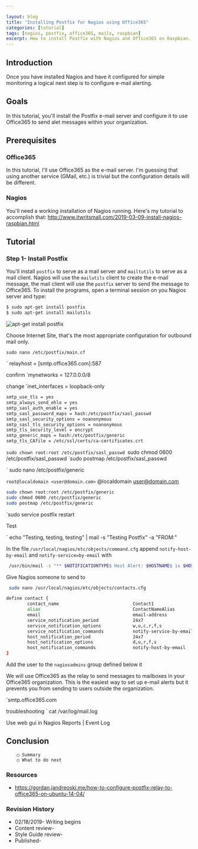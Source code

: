 ```yaml
---

layout: blog
title: "Installing Postfix for Nagios using Office365"
categories: [tutorial]
tags: [nagios, postfix, office365, mailx, raspbian]
excerpt: How to install Postfix with Nagios and Office365 on Raspbian.
---
```


## Introduction
Once you have installed Nagios and have it configured for simple monitoring a logical next step is to configure e-mail alerting.   

## Goals
In this tutorial, you'll install the Postfix e-mail server and configure it to use Office365 to send alet messages within your organization.

## Prerequisites

### Office365
In this tutorial, I'll use Office365 as the e-mail server.  I'm guessing that using another service (GMail, etc.) is trivial but the configuration details will be different.

### Nagios
You'll need a working installation of Nagios running.  Here's my tutorial to accomplish that:  http://www.itwritsmall.com/2019-03-09-install-nagios-raspbian.html

## Tutorial

### Step 1- Install Postfix
You'll install `postfix` to serve as a mail server and `mailtutils` to serve as a mail client.  Nagios will use the `mailutils` client to create the e-mail message, the mail client will use the `postfix` server to send the message to Office365.  To install the programs, open a terminal session on you Nagios server and type:

``` bash
$ sudo apt-get install postfix
$ sudo apt-get install mailutils
```

![apt-get install postfix]({{site.url}}/assets/2019-03-12-install-postfix-nagios/aptGetInstallPostfix.png)

Choose Internet Site, that's the most appropriate configuration for outbound mail only.

`sudo nano /etc/postfix/main.cf`

` relayhost = [smtp.office365.com]:587

confirm `mynetworks = 127.0.0.0/8 

change `inet_interfaces = loopback-only

``` bash
smtp_use_tls = yes
smtp_always_send_ehlo = yes
smtp_sasl_auth_enable = yes
smtp_sasl_password_maps = hash:/etc/postfix/sasl_passwd
smtp_sasl_security_options = noanonymous
smtp_sasl_tls_security_options = noanonymous
smtp_tls_security_level = encrypt
smtp_generic_maps = hash:/etc/postfix/generic
smtp_tls_CAfile = /etc/ssl/certs/ca-certificates.crt
```

`sudo chown root:root /etc/postfix/sasl_passwd
`sudo chmod 0600 /etc/postfix/sasl_passwd
`sudo postmap /etc/postfix/sasl_passwd

` sudo nano /etc/postfix/generic

` root@localdomain <user@domain.com>
` @localdomain <user@domain.com>

``` bash
sudo chown root:root /etc/postfix/generic
sudo chmod 0600 /etc/postfix/generic
sudo postmap /etc/postfix/generic
```

`sudo service postfix restart

Test 

` echo "Testing, testing, testing" | mail -s "Testing Postfix" <recipient address> -a "FROM:<sender address>"


In the file `/usr/local/nagios/etc/objects/command.cfg` append `notify-host-by-email` and `notify-service=by-email` with

``` bash 
 /usr/bin/mail -s "** $NOTIFICATIONTYPE$ Host Alert: $HOSTNAME$ is $HOSTSTATE$ **" $CONTACTEMAIL$ -r sender@example.com
```

Give Nagios someone to send to

``` bash
 sudo nano /usr/local/nagios/etc/objects/contacts.cfg
```

``` bash
define contact {
        contact_name                            Contact1
        alias                                   ContactNameAlias
        email                                   email-address
        service_notification_period             24x7
        service_notification_options            w,u,c,r,f,s
        service_notification_commands           notify-service-by-email
        host_notification_period                24x7
        host_notification_options               d,u,r,f,s
        host_notification_commands              notify-host-by-email
}

```

Add the user to the `nagiosadmins` group defined below it

We will use Office365 as the relay to send messages to mailboxes in your Office365 organization.  This is the easiest way to set up e-mail alerts but it prevents you from sending to users outside the organization.

`smtp.office365.com

troubleshooting 
` cat /var/log/mail.log

Use web gui in Nagios Reports | Event Log

## Conclusion
		○ Summary
		○ What to do next
### Resources
* https://gordan.jandreoski.me/how-to-configure-postfix-relay-to-office365-on-ubuntu-14-04/


### Revision History
* 02/18/2019- Writing begins
* Content review-
* Style Guide review-
* Published-